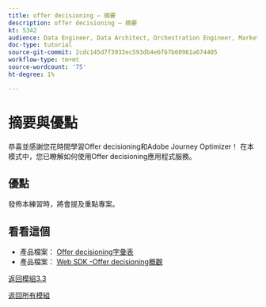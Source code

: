 ```yaml
---
title: offer decisioning — 摘要
description: offer decisioning — 摘要
kt: 5342
audience: Data Engineer, Data Architect, Orchestration Engineer, Marketer
doc-type: tutorial
source-git-commit: 2cdc145d7f3933ec593db4e6f67b60961a674405
workflow-type: tm+mt
source-wordcount: '75'
ht-degree: 1%

---
```


# 摘要與優點

恭喜並感謝您花時間學習Offer decisioning和Adobe Journey Optimizer！
在本模式中，您已瞭解如何使用Offer decisioning應用程式服務。

## 優點

發佈本練習時，將會提及重點專案。

## 看看這個

- 產品檔案： [Offer decisioning字彙表](https://experienceleague.adobe.com/docs/journey-optimizer/using/offer-decisioniong/get-started-decision/starting-offer-decisioning.html#glossary?lang=en)
- 產品檔案： [Web SDK -Offer decisioning概觀](https://experienceleague.adobe.com/docs/experience-platform/edge/personalization/offer-decisioning/offer-decisioning-overview.html?lang=en)

[返回模組3.3](./offer-decisioning.md)

[返回所有模組](../../../overview.md)
